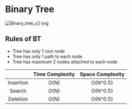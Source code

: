 # Binary Tree

![Binary_tree_v2 svg](https://github.com/bobbygrdn/developer-notebook/assets/96712943/03451ddf-de5b-4ba0-bdf2-e212df916040)

## Rules of BT

- Tree has only 1 root node
- Tree has only 1 path to each node
- Tree has maximum 2 nodes attached to each node

|| Time Complexity | Space Complexity |
|:---:|:---:|:---:|
| Insertion | O(N) | O(N^0.5) |
| Search | O(N) | O(N^0.5) |
| Deletion | O(N) | O(N^0.5) |
